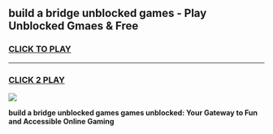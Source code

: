 
## build a bridge unblocked games - Play Unblocked Gmaes & Free
<h3>
<a href="https://news.freeplayer.one?title=build_a_bridge_unblocked_games&ref=23F">CLICK TO PLAY</a></h3>
<hr>

<h3>
<a href="https://news.freeplayer.one?title=build_a_bridge_unblocked_games&ref=23F">CLICK 2 PLAY</a>
  
</h3>

<a href="https://news.freeplayer.one?title=build_a_bridge_unblocked_games&ref=23F/"><img src="https://clearcache.store/games.png"></a>


**build a bridge unblocked games games unblocked: Your Gateway to Fun and Accessible Online Gaming**
